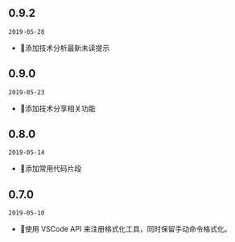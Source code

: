 ## 0.9.2

`2019-05-28`

- 🌟添加技术分析最新未读提示

## 0.9.0

`2019-05-23`

- 🌟添加技术分享相关功能

## 0.8.0

`2019-05-14`

- 🌟添加常用代码片段

## 0.7.0

`2019-05-10`

- 🌟使用 VSCode API 来注册格式化工具，同时保留手动命令格式化。
  